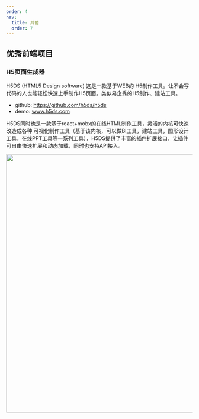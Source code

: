 ```yaml
---
order: 4
nav:
  title: 其他
  order: 7
---
```


## 优秀前端项目

### H5页面生成器

H5DS (HTML5 Design software) 这是一款基于WEB的 H5制作工具。让不会写代码的人也能轻松快速上手制作H5页面。类似易企秀的H5制作、建站工具。

- github: https://github.com/h5ds/h5ds
- demo: www.h5ds.com

H5DS同时也是一款基于react+mobx的在线HTML制作工具，灵活的内核可快速改造成各种 可视化制作工具（基于该内核，可以做BI工具，建站工具，图形设计工具，在线PPT工具等一系列工具），H5DS提供了丰富的插件扩展接口，让插件可自由快速扩展和动态加载，同时也支持API接入。

<img src="https://pic3.zhimg.com/80/v2-3d45b73ad5e7bfd52742b8d49bf51e4d_1440w.jpg" referrer="no-referrer" width="700px">